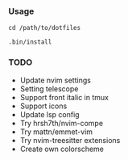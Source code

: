 ### Usage
```
cd /path/to/dotfiles

.bin/install
```

### TODO
- Update nvim settings
- Setting telescope
- Support front italic in tmux
- Support icons
- Update lsp config
- Try hrsh7th/nvim-compe
- Try mattn/emmet-vim
- Try nvim-treesitter extensions
- Create own colorscheme
